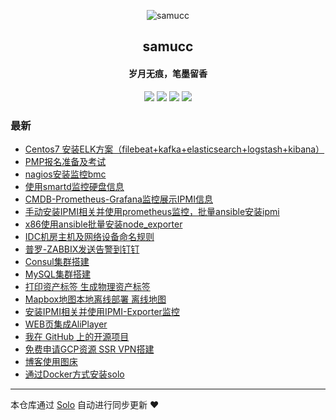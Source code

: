 <p align="center"><img alt="samucc" src="https://static.b3log.org/images/brand/solo-32.png"></p><h2 align="center">
samucc
</h2>

<h4 align="center">岁月无痕，笔墨留香</h4>
<p align="center"><a title="samucc" target="_blank" href="https://github.com/samucc/solo-blog"><img src="https://img.shields.io/github/last-commit/samucc/solo-blog.svg?style=flat-square&color=FF9900"></a>
<a title="GitHub repo size in bytes" target="_blank" href="https://github.com/samucc/solo-blog"><img src="https://img.shields.io/github/repo-size/samucc/solo-blog.svg?style=flat-square"></a>
<a title="Solo Version" target="_blank" href="https://github.com/b3log/solo/releases"><img src="https://img.shields.io/badge/solo-3.6.5-f1e05a.svg?style=flat-square&color=blueviolet"></a>
<a title="Hits" target="_blank" href="https://github.com/b3log/hits"><img src="https://hits.b3log.org/samucc/solo-blog.svg"></a></p>

### 最新

* [Centos7 安装ELK方案（filebeat+kafka+elasticsearch+logstash+kibana）](http://jiashu.club/articles/2019/10/13/1570943474689.html)
* [PMP报名准备及考试](http://jiashu.club/articles/2019/09/09/1568010345563.html)
* [nagios安装监控bmc](http://jiashu.club/articles/2019/08/27/1566868475767.html)
* [使用smartd监控硬盘信息](http://jiashu.club/articles/2019/08/23/1566525314983.html)
* [CMDB-Prometheus-Grafana监控展示IPMI信息](http://jiashu.club/articles/2019/08/23/1566524440966.html)
* [手动安装IPMI相关并使用prometheus监控，批量ansible安装ipmi](http://jiashu.club/articles/2019/08/07/1565168296048.html)
* [x86使用ansible批量安装node_exporter](http://jiashu.club/articles/2019/08/07/1565165800252.html)
* [IDC机房主机及网络设备命名规则](http://jiashu.club/articles/2019/07/19/1563518615205.html)
* [普罗-ZABBIX发送告警到钉钉](http://jiashu.club/articles/2019/07/16/1563263254966.html)
* [Consul集群搭建](http://jiashu.club/articles/2019/07/16/1563262967809.html)
* [MySQL集群搭建](http://jiashu.club/articles/2019/07/16/1563262364838.html)
* [打印资产标签 生成物理资产标签](http://jiashu.club/articles/2019/07/16/1563261590204.html)
* [Mapbox地图本地离线部署 离线地图](http://jiashu.club/articles/2019/07/16/1563261094665.html)
* [安装IPMI相关并使用IPMI-Exporter监控](http://jiashu.club/articles/2019/07/16/1563260290067.html)
* [WEB页集成AliPlayer](http://jiashu.club/articles/2019/07/05/1562313070127.html)
* [我在 GitHub 上的开源项目](http://jiashu.club/my-github-repos)
* [免费申请GCP资源 SSR VPN搭建](http://jiashu.club/articles/2019/07/03/1562119376259.html)
* [博客使用图床](http://jiashu.club/articles/2019/07/03/1562118592576.html)
* [通过Docker方式安装solo](http://jiashu.club/articles/2019/07/02/1562038241065.html)



---

本仓库通过 [Solo](https://github.com/b3log/solo) 自动进行同步更新 ❤️ 
